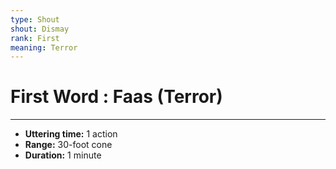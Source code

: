 ```yaml
---
type: Shout
shout: Dismay
rank: First
meaning: Terror
---
```

# First Word : Faas (Terror)
---
- **Uttering time:** 1 action
- **Range:** 30-foot cone
- **Duration:** 1 minute